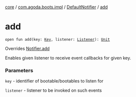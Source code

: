 [core](../../index.md) / [com.agoda.boots.impl](../index.md) / [DefaultNotifier](index.md) / [add](./add.md)

# add

`open fun add(key: `[`Key`](../../com.agoda.boots/-key/index.md)`, listener: `[`Listener`](../../com.agoda.boots/-listener/index.md)`): `[`Unit`](https://kotlinlang.org/api/latest/jvm/stdlib/kotlin/-unit/index.html)

Overrides [Notifier.add](../../com.agoda.boots/-notifier/add.md)

Enables given listener to receive event callbacks for given key.

### Parameters

`key` - identifier of bootable/bootables to listen for

`listener` - listener to be invoked on such events